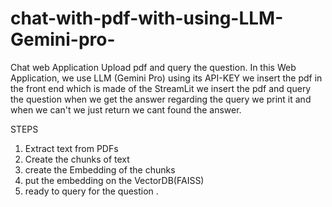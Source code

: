 # chat-with-pdf-with-using-LLM-Gemini-pro-
Chat web Application Upload pdf and query the question.
In this Web Application, we use LLM (Gemini Pro) using its API-KEY 
we insert the pdf in the front end which is made of the StreamLit we insert the pdf and query the question 
when we get the answer regarding the query we print it and when we can't we just return we cant found the answer.

 STEPS
1. Extract text from PDFs
2. Create the chunks of text
3. create the Embedding of the chunks
4. put the embedding on the VectorDB(FAISS)
5. ready to query for the question . 
